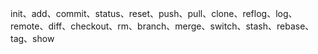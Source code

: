 init、add、commit、status、reset、push、pull、clone、reflog、log、remote、diff、checkout、rm、branch、merge、switch、stash、rebase、tag、show
